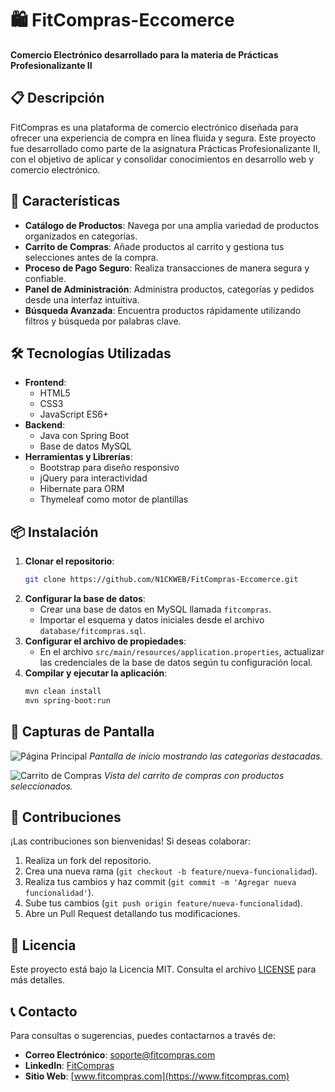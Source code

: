 
# 🛍️ FitCompras-Eccomerce

**Comercio Electrónico desarrollado para la materia de Prácticas Profesionalizante II**

## 📋 Descripción

FitCompras es una plataforma de comercio electrónico diseñada para ofrecer una experiencia de compra en línea fluida y segura. Este proyecto fue desarrollado como parte de la asignatura Prácticas Profesionalizante II, con el objetivo de aplicar y consolidar conocimientos en desarrollo web y comercio electrónico.

## 🚀 Características

- **Catálogo de Productos**: Navega por una amplia variedad de productos organizados en categorías.
- **Carrito de Compras**: Añade productos al carrito y gestiona tus selecciones antes de la compra.
- **Proceso de Pago Seguro**: Realiza transacciones de manera segura y confiable.
- **Panel de Administración**: Administra productos, categorías y pedidos desde una interfaz intuitiva.
- **Búsqueda Avanzada**: Encuentra productos rápidamente utilizando filtros y búsqueda por palabras clave.

## 🛠️ Tecnologías Utilizadas

- **Frontend**:
  - HTML5
  - CSS3
  - JavaScript ES6+
- **Backend**:
  - Java con Spring Boot
  - Base de datos MySQL
- **Herramientas y Librerías**:
  - Bootstrap para diseño responsivo
  - jQuery para interactividad
  - Hibernate para ORM
  - Thymeleaf como motor de plantillas

## 📦 Instalación

1. **Clonar el repositorio**:
   ```bash
   git clone https://github.com/N1CKWEB/FitCompras-Eccomerce.git
   ```
2. **Configurar la base de datos**:
   - Crear una base de datos en MySQL llamada `fitcompras`.
   - Importar el esquema y datos iniciales desde el archivo `database/fitcompras.sql`.
3. **Configurar el archivo de propiedades**:
   - En el archivo `src/main/resources/application.properties`, actualizar las credenciales de la base de datos según tu configuración local.
4. **Compilar y ejecutar la aplicación**:
   ```bash
   mvn clean install
   mvn spring-boot:run
   ```

## 📸 Capturas de Pantalla

![Página Principal](img/homepage.png)
*Pantalla de inicio mostrando las categorías destacadas.*

![Carrito de Compras](img/cart.png)
*Vista del carrito de compras con productos seleccionados.*

## 🤝 Contribuciones

¡Las contribuciones son bienvenidas! Si deseas colaborar:

1. Realiza un fork del repositorio.
2. Crea una nueva rama (`git checkout -b feature/nueva-funcionalidad`).
3. Realiza tus cambios y haz commit (`git commit -m 'Agregar nueva funcionalidad'`).
4. Sube tus cambios (`git push origin feature/nueva-funcionalidad`).
5. Abre un Pull Request detallando tus modificaciones.

## 📄 Licencia

Este proyecto está bajo la Licencia MIT. Consulta el archivo [LICENSE](LICENSE) para más detalles.

## 📞 Contacto

Para consultas o sugerencias, puedes contactarnos a través de:

- **Correo Electrónico**: soporte@fitcompras.com
- **LinkedIn**: [FitCompras](https://www.linkedin.com/company/fitcompras)
- **Sitio Web**: [www.fitcompras.com](https://www.fitcompras.com)
